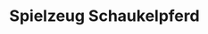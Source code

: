 ---
title: "Spielzeug Schaukelpferd"
url: /waren-mueritz/spielzeug-schaukelpferd/
shop: Spielzeug
---